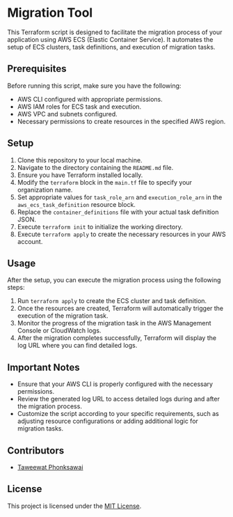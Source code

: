 # Migration Tool

This Terraform script is designed to facilitate the migration process of your application using AWS ECS (Elastic Container Service). It automates the setup of ECS clusters, task definitions, and execution of migration tasks.

## Prerequisites

Before running this script, make sure you have the following:

- AWS CLI configured with appropriate permissions.
- AWS IAM roles for ECS task and execution.
- AWS VPC and subnets configured.
- Necessary permissions to create resources in the specified AWS region.

## Setup

1. Clone this repository to your local machine.
2. Navigate to the directory containing the `README.md` file.
3. Ensure you have Terraform installed locally.
4. Modify the `terraform` block in the `main.tf` file to specify your organization name.
5. Set appropriate values for `task_role_arn` and `execution_role_arn` in the `aws_ecs_task_definition` resource block.
6. Replace the `container_definitions` file with your actual task definition JSON.
7. Execute `terraform init` to initialize the working directory.
8. Execute `terraform apply` to create the necessary resources in your AWS account.

## Usage

After the setup, you can execute the migration process using the following steps:

1. Run `terraform apply` to create the ECS cluster and task definition.
2. Once the resources are created, Terraform will automatically trigger the execution of the migration task.
3. Monitor the progress of the migration task in the AWS Management Console or CloudWatch logs.
4. After the migration completes successfully, Terraform will display the log URL where you can find detailed logs.

## Important Notes

- Ensure that your AWS CLI is properly configured with the necessary permissions.
- Review the generated log URL to access detailed logs during and after the migration process.
- Customize the script according to your specific requirements, such as adjusting resource configurations or adding additional logic for migration tasks.

## Contributors

- [Taweewat Phonksawai](https://github.com/gold3nfish)

## License

This project is licensed under the [MIT License](LICENSE).

